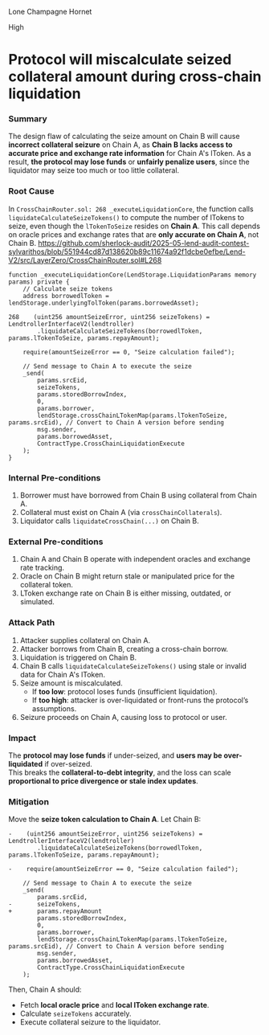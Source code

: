 Lone Champagne Hornet

High

# Protocol will miscalculate seized collateral amount during cross-chain liquidation

### Summary

The design flaw of calculating the seize amount on Chain B will cause **incorrect collateral seizure** on Chain A, as **Chain B lacks access to accurate price and exchange rate information** for Chain A's lToken. As a result, **the protocol may lose funds** or **unfairly penalize users**, since the liquidator may seize too much or too little collateral.

### Root Cause

In `CrossChainRouter.sol: 268 _executeLiquidationCore`, the function calls `liquidateCalculateSeizeTokens()` to compute the number of lTokens to seize, even though the `lTokenToSeize` resides on **Chain A**. This call depends on oracle prices and exchange rates that are **only accurate on Chain A**, not Chain B.
https://github.com/sherlock-audit/2025-05-lend-audit-contest-sylvarithos/blob/551944cd87d138620b89c11674a92f1dcbe0efbe/Lend-V2/src/LayerZero/CrossChainRouter.sol#L268
```solidity
function _executeLiquidationCore(LendStorage.LiquidationParams memory params) private {
    // Calculate seize tokens
    address borrowedlToken = lendStorage.underlyingTolToken(params.borrowedAsset);

268    (uint256 amountSeizeError, uint256 seizeTokens) = LendtrollerInterfaceV2(lendtroller)
        .liquidateCalculateSeizeTokens(borrowedlToken, params.lTokenToSeize, params.repayAmount);

    require(amountSeizeError == 0, "Seize calculation failed");

    // Send message to Chain A to execute the seize
    _send(
        params.srcEid,
        seizeTokens,
        params.storedBorrowIndex,
        0,
        params.borrower,
        lendStorage.crossChainLTokenMap(params.lTokenToSeize, params.srcEid), // Convert to Chain A version before sending
        msg.sender,
        params.borrowedAsset,
        ContractType.CrossChainLiquidationExecute
    );
}
```

### Internal Pre-conditions

1. Borrower must have borrowed from Chain B using collateral from Chain A.
2. Collateral must exist on Chain A (via `crossChainCollaterals`).
3. Liquidator calls `liquidateCrossChain(...)` on Chain B.

### External Pre-conditions

1. Chain A and Chain B operate with independent oracles and exchange rate tracking.
2. Oracle on Chain B might return stale or manipulated price for the collateral token.
3. LToken exchange rate on Chain B is either missing, outdated, or simulated.

### Attack Path

1. Attacker supplies collateral on Chain A.
2. Attacker borrows from Chain B, creating a cross-chain borrow.
3. Liquidation is triggered on Chain B.
4. Chain B calls `liquidateCalculateSeizeTokens()` using stale or invalid data for Chain A's lToken.
5. Seize amount is miscalculated.
    - If **too low**: protocol loses funds (insufficient liquidation).
    - If **too high**: attacker is over-liquidated or front-runs the protocol’s assumptions.
6. Seizure proceeds on Chain A, causing loss to protocol or user.

### Impact

The **protocol may lose funds** if under-seized, and **users may be over-liquidated** if over-seized.  
This breaks the **collateral-to-debt integrity**, and the loss can scale **proportional to price divergence or stale index updates**.

### Mitigation

Move the **seize token calculation to Chain A**. Let Chain B:
```solidity
-    (uint256 amountSeizeError, uint256 seizeTokens) = LendtrollerInterfaceV2(lendtroller)
        .liquidateCalculateSeizeTokens(borrowedlToken, params.lTokenToSeize, params.repayAmount);

-    require(amountSeizeError == 0, "Seize calculation failed");

    // Send message to Chain A to execute the seize
    _send(
        params.srcEid,
-       seizeTokens,
+       params.repayAmount
        params.storedBorrowIndex,
        0,
        params.borrower,
        lendStorage.crossChainLTokenMap(params.lTokenToSeize, params.srcEid), // Convert to Chain A version before sending
        msg.sender,
        params.borrowedAsset,
        ContractType.CrossChainLiquidationExecute
    );
```

Then, Chain A should:
- Fetch **local oracle price** and **local lToken exchange rate**.
- Calculate `seizeTokens` accurately.
- Execute collateral seizure to the liquidator.